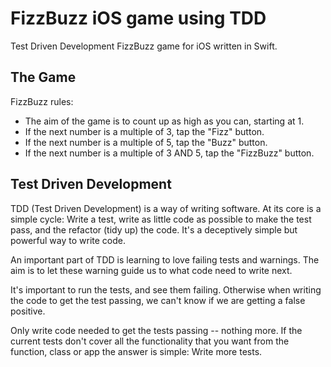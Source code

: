 # FizzBuzz iOS game using TDD

Test Driven Development FizzBuzz game for iOS written in Swift.

## The Game

FizzBuzz rules:
- The aim of the game is to count up as high as you can, starting at 1.
- If the next number is a multiple of 3, tap the "Fizz" button.
- If the next number is a multiple of 5, tap the "Buzz" button.
- If the next number is a multiple of 3 AND 5, tap the "FizzBuzz" button.

## Test Driven Development

TDD (Test Driven Development) is a way of writing software. At its core is a simple cycle: Write a test, write as little code as possible to make the test pass, and the refactor (tidy up) the code. It's a deceptively simple but powerful way to write code.

An important part of TDD is learning to love failing  tests and warnings. The aim is to let these warning guide us to what code need to write next.

It's important to run the tests, and see them failing. Otherwise when writing the code to get the test passing, we can't know if we are getting a false positive.

Only write code needed to get the tests passing -- nothing more. If the current tests don't cover all the functionality that you want from the function, class or app the answer is simple: Write more tests.
